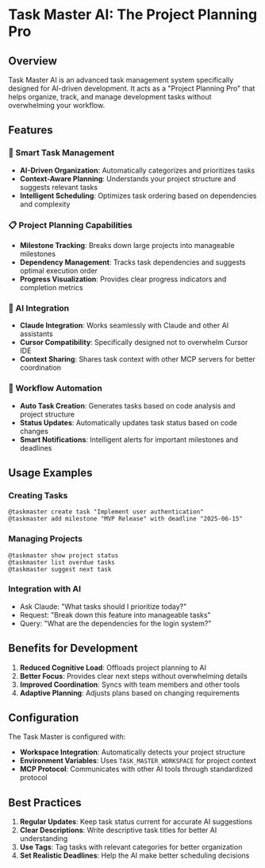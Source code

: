 # Task Master AI: The Project Planning Pro

## Overview

Task Master AI is an advanced task management system specifically designed for AI-driven development. It acts as a "Project Planning Pro" that helps organize, track, and manage development tasks without overwhelming your workflow.

## Features

### 🎯 Smart Task Management
- **AI-Driven Organization**: Automatically categorizes and prioritizes tasks
- **Context-Aware Planning**: Understands your project structure and suggests relevant tasks
- **Intelligent Scheduling**: Optimizes task ordering based on dependencies and complexity

### 📋 Project Planning Capabilities
- **Milestone Tracking**: Breaks down large projects into manageable milestones
- **Dependency Management**: Tracks task dependencies and suggests optimal execution order
- **Progress Visualization**: Provides clear progress indicators and completion metrics

### 🤖 AI Integration
- **Claude Integration**: Works seamlessly with Claude and other AI assistants
- **Cursor Compatibility**: Specifically designed not to overwhelm Cursor IDE
- **Context Sharing**: Shares task context with other MCP servers for better coordination

### 🔄 Workflow Automation
- **Auto Task Creation**: Generates tasks based on code analysis and project structure
- **Status Updates**: Automatically updates task status based on code changes
- **Smart Notifications**: Intelligent alerts for important milestones and deadlines

## Usage Examples

### Creating Tasks
```
@taskmaster create task "Implement user authentication"
@taskmaster add milestone "MVP Release" with deadline "2025-06-15"
```

### Managing Projects
```
@taskmaster show project status
@taskmaster list overdue tasks
@taskmaster suggest next task
```

### Integration with AI
- Ask Claude: "What tasks should I prioritize today?"
- Request: "Break down this feature into manageable tasks"
- Query: "What are the dependencies for the login system?"

## Benefits for Development

1. **Reduced Cognitive Load**: Offloads project planning to AI
2. **Better Focus**: Provides clear next steps without overwhelming details
3. **Improved Coordination**: Syncs with team members and other tools
4. **Adaptive Planning**: Adjusts plans based on changing requirements

## Configuration

The Task Master is configured with:
- **Workspace Integration**: Automatically detects your project structure
- **Environment Variables**: Uses `TASK_MASTER_WORKSPACE` for project context
- **MCP Protocol**: Communicates with other AI tools through standardized protocol

## Best Practices

1. **Regular Updates**: Keep task status current for accurate AI suggestions
2. **Clear Descriptions**: Write descriptive task titles for better AI understanding
3. **Use Tags**: Tag tasks with relevant categories for better organization
4. **Set Realistic Deadlines**: Help the AI make better scheduling decisions
